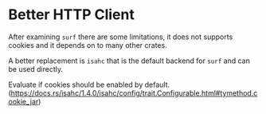 # Better HTTP Client

After examining `surf` there are some limitations, it does not supports cookies and it depends on to many other crates.

A better replacement is `isahc` that is the default backend for `surf` and can be used directly.

Evaluate if cookies should be enabled by default. (https://docs.rs/isahc/1.4.0/isahc/config/trait.Configurable.html#tymethod.cookie_jar)